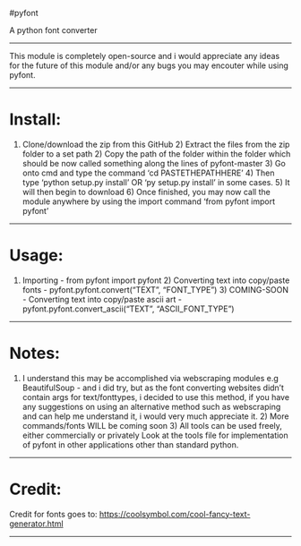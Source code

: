 #pyfont

A python font converter

--------------------------------------------------------------------------

This module is completely open-source and i would appreciate any ideas for the future of this module and/or any bugs you may encouter while using pyfont.

--------------------------------------------------------------------------

# Install:
1) Clone/download the zip from this GitHub 2) Extract the files from the zip folder to a set path 2) Copy the path of the folder within the folder which should be now called something along the lines of pyfont-master 3) Go onto cmd and type the command ‘cd PASTETHEPATHHERE’ 4) Then type ‘python setup.py install’ OR ‘py setup.py install’ in some cases. 5) It will then begin to download 6) Once finished, you may now call the module anywhere by using the import command ‘from pyfont import pyfont’

--------------------------------------------------------------------------

# Usage:
1) Importing - from pyfont import pyfont 2) Converting text into copy/paste fonts - pyfont.pyfont.convert(“TEXT”, “FONT_TYPE”) 3) COMING-SOON - Converting text into copy/paste ascii art - pyfont.pyfont.convert_ascii(“TEXT”, “ASCII_FONT_TYPE”)

--------------------------------------------------------------------------

# Notes:
1) I understand this may be accomplished via webscraping modules e.g BeautifulSoup - and i did try, but as the font converting websites didn’t contain args for text/fonttypes, i decided to use this method, if you have any suggestions on using an alternative method such as webscraping and can help me understand it, i would very much appreciate it. 2) More commands/fonts WILL be coming soon 3) All tools can be used freely, either commercially or privately
Look at the tools file for implementation of pyfont in other applications other than standard python.

--------------------------------------------------------------------------

# Credit:
Credit for fonts goes to: https://coolsymbol.com/cool-fancy-text-generator.html

--------------------------------------------------------------------------
